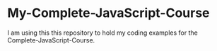 # My-Complete-JavaScript-Course

I am using this this repository to hold my coding examples
for the Complete-JavaScript-Course.
